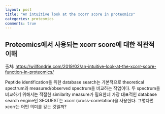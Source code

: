 ```yaml
---
layout: post
title: "An intuitive look at the xcorr score in proteomics"
categories: proteomics
comments: true
---
```


## Proteomics에서 사용되는 xcorr score에 대한 직관적 이해

출처: https://willfondrie.com/2019/02/an-intuitive-look-at-the-xcorr-score-function-in-proteomics/

Peptide identification을 위한 database search는 기본적으로 theoretical spectrum과 measured/observed spectrum을 비교하는 작업이다.
두 spectrum을 비교하기 위해서는 적절한 similarity measure가 필요한데 가장 대표적인 database search engine인 SEQUEST는 xcorr (cross-correlation)을 사용한다.
그렇다면 xcorr는 어떤 의미를 갖는 것일까?
